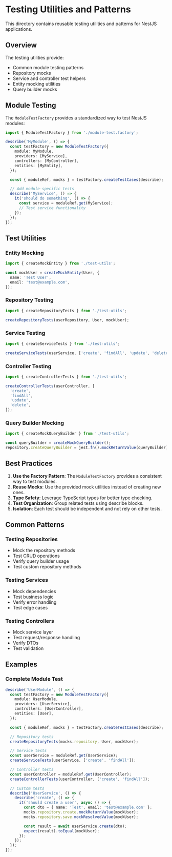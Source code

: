 # Testing Utilities and Patterns

This directory contains reusable testing utilities and patterns for NestJS applications.

## Overview

The testing utilities provide:

- Common module testing patterns
- Repository mocks
- Service and controller test helpers
- Entity mocking utilities
- Query builder mocks

## Module Testing

The `ModuleTestFactory` provides a standardized way to test NestJS modules:

```typescript
import { ModuleTestFactory } from './module-test.factory';

describe('MyModule', () => {
  const testFactory = new ModuleTestFactory({
    module: MyModule,
    providers: [MyService],
    controllers: [MyController],
    entities: [MyEntity],
  });

  const { moduleRef, mocks } = testFactory.createTestCases(describe);

  // Add module-specific tests
  describe('MyService', () => {
    it('should do something', () => {
      const service = moduleRef.get(MyService);
      // Test service functionality
    });
  });
});
```

## Test Utilities

### Entity Mocking

```typescript
import { createMockEntity } from './test-utils';

const mockUser = createMockEntity(User, {
  name: 'Test User',
  email: 'test@example.com',
});
```

### Repository Testing

```typescript
import { createRepositoryTests } from './test-utils';

createRepositoryTests(userRepository, User, mockUser);
```

### Service Testing

```typescript
import { createServiceTests } from './test-utils';

createServiceTests(userService, ['create', 'findAll', 'update', 'delete']);
```

### Controller Testing

```typescript
import { createControllerTests } from './test-utils';

createControllerTests(userController, [
  'create',
  'findAll',
  'update',
  'delete',
]);
```

### Query Builder Mocking

```typescript
import { createMockQueryBuilder } from './test-utils';

const queryBuilder = createMockQueryBuilder();
repository.createQueryBuilder = jest.fn().mockReturnValue(queryBuilder);
```

## Best Practices

1. **Use the Factory Pattern**: The `ModuleTestFactory` provides a consistent way to test modules.
2. **Reuse Mocks**: Use the provided mock utilities instead of creating new ones.
3. **Type Safety**: Leverage TypeScript types for better type checking.
4. **Test Organization**: Group related tests using describe blocks.
5. **Isolation**: Each test should be independent and not rely on other tests.

## Common Patterns

### Testing Repositories

- Mock the repository methods
- Test CRUD operations
- Verify query builder usage
- Test custom repository methods

### Testing Services

- Mock dependencies
- Test business logic
- Verify error handling
- Test edge cases

### Testing Controllers

- Mock service layer
- Test request/response handling
- Verify DTOs
- Test validation

## Examples

### Complete Module Test

```typescript
describe('UserModule', () => {
  const testFactory = new ModuleTestFactory({
    module: UserModule,
    providers: [UserService],
    controllers: [UserController],
    entities: [User],
  });

  const { moduleRef, mocks } = testFactory.createTestCases(describe);

  // Repository tests
  createRepositoryTests(mocks.repository, User, mockUser);

  // Service tests
  const userService = moduleRef.get(UserService);
  createServiceTests(userService, ['create', 'findAll']);

  // Controller tests
  const userController = moduleRef.get(UserController);
  createControllerTests(userController, ['create', 'findAll']);

  // Custom tests
  describe('UserService', () => {
    describe('create', () => {
      it('should create a user', async () => {
        const dto = { name: 'Test', email: 'test@example.com' };
        mocks.repository.create.mockReturnValue(mockUser);
        mocks.repository.save.mockResolvedValue(mockUser);

        const result = await userService.create(dto);
        expect(result).toEqual(mockUser);
      });
    });
  });
});
```
